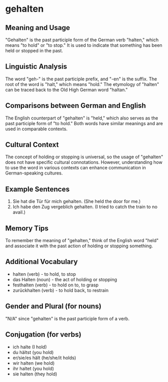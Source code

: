 # gehalten
## Meaning and Usage
"Gehalten" is the past participle form of the German verb "halten," which means "to hold" or "to stop." It is used to indicate that something has been held or stopped in the past.

## Linguistic Analysis
The word "geh-" is the past participle prefix, and "-en" is the suffix. The root of the word is "halt," which means "hold." The etymology of "halten" can be traced back to the Old High German word "haltan."

## Comparisons between German and English
The English counterpart of "gehalten" is "held," which also serves as the past participle form of "to hold." Both words have similar meanings and are used in comparable contexts.

## Cultural Context
The concept of holding or stopping is universal, so the usage of "gehalten" does not have specific cultural connotations. However, understanding how to use the word in various contexts can enhance communication in German-speaking cultures.

## Example Sentences
1. Sie hat die Tür für mich gehalten. (She held the door for me.)
2. Ich habe den Zug vergeblich gehalten. (I tried to catch the train to no avail.)

## Memory Tips
To remember the meaning of "gehalten," think of the English word "held" and associate it with the past action of holding or stopping something.

## Additional Vocabulary
- halten (verb) - to hold, to stop
- das Halten (noun) - the act of holding or stopping
- festhalten (verb) - to hold on to, to grasp
- zurückhalten (verb) - to hold back, to restrain

## Gender and Plural (for nouns)
"N/A" since "gehalten" is the past participle form of a verb.

## Conjugation (for verbs)
- ich halte (I hold)
- du hältst (you hold)
- er/sie/es hält (he/she/it holds)
- wir halten (we hold)
- ihr haltet (you hold)
- sie halten (they hold)